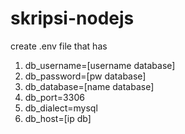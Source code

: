 # skripsi-nodejs
create .env file that has
1. db_username=[username database]
2. db_password=[pw database] 
3. db_database=[name database]
4. db_port=3306
5. db_dialect=mysql
6. db_host=[ip db]
